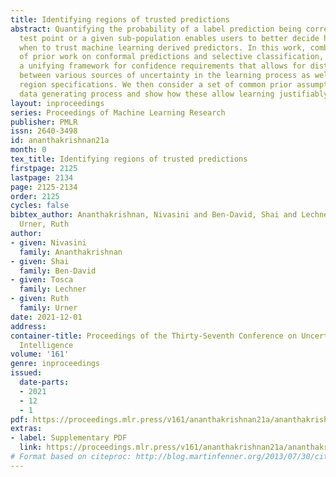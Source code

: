 ```yaml
---
title: Identifying regions of trusted predictions
abstract: Quantifying the probability of a label prediction being correct on a given
  test point or a given sub-population enables users to better decide how to use and
  when to trust machine learning derived predictors. In this work, combining aspects
  of prior work on conformal predictions and selective classification, we provide
  a unifying framework for confidence requirements that allows for distinguishing
  between various sources of uncertainty in the learning process as well as various
  region specifications. We then consider a set of common prior assumptions on the
  data generating process and show how these allow learning justifiably trusted predictors.
layout: inproceedings
series: Proceedings of Machine Learning Research
publisher: PMLR
issn: 2640-3498
id: ananthakrishnan21a
month: 0
tex_title: Identifying regions of trusted predictions
firstpage: 2125
lastpage: 2134
page: 2125-2134
order: 2125
cycles: false
bibtex_author: Ananthakrishnan, Nivasini and Ben-David, Shai and Lechner, Tosca and
  Urner, Ruth
author:
- given: Nivasini
  family: Ananthakrishnan
- given: Shai
  family: Ben-David
- given: Tosca
  family: Lechner
- given: Ruth
  family: Urner
date: 2021-12-01
address:
container-title: Proceedings of the Thirty-Seventh Conference on Uncertainty in Artificial
  Intelligence
volume: '161'
genre: inproceedings
issued:
  date-parts:
  - 2021
  - 12
  - 1
pdf: https://proceedings.mlr.press/v161/ananthakrishnan21a/ananthakrishnan21a.pdf
extras:
- label: Supplementary PDF
  link: https://proceedings.mlr.press/v161/ananthakrishnan21a/ananthakrishnan21a-supp.pdf
# Format based on citeproc: http://blog.martinfenner.org/2013/07/30/citeproc-yaml-for-bibliographies/
---
```

